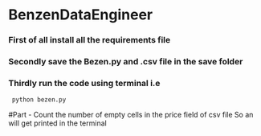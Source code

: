 ﻿# BenzenDataEngineer
### First of all install all the requirements file 
### Secondly save the Bezen.py and .csv file in the save folder
### Thirdly run the code using terminal i.e
     python bezen.py
#Part  - Count the number of empty cells in the price field of csv file
 So an will get printed in the terminal 
